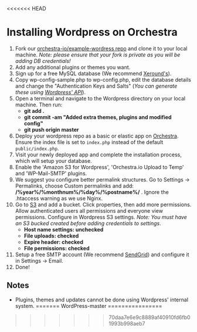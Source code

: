 <<<<<<< HEAD
# Installing Wordpress on Orchestra

1. Fork our [orchestra-io/example-wordress repo](http://github.com/orchestra-io/example-wordpress) and clone it to your local machine. _Note: please ensure that your fork is private as you will be adding DB credentials!_
2. Add any additional plugins or themes you want.
3. Sign up for a free MySQL database (We recommend [Xeround's](http://xeround.com/)).
4. Copy wp-config-sample.php to wp-config.php, edit the database details and change the "Authentication Keys and Salts" (_You can generate these using [Wordpress' API](http://api.wordpress.org/secret-key/1.1/salt/)_).
5. Open a terminal and navigate to the Wordpress directory on your local machine. Then run:
	* **git add .**
	* **git commit -am "Added extra themes, plugins and modified config"**
	* **git push origin master**
6. Deploy your wordpress repo as a basic or elastic app on [Orchestra](http://my.orchestra.io/). Ensure the index file is set to `index.php` instead of the default `public/index.php`.
7. Visit your newly deployed app and complete the installation process, which will setup your database.
8. Enable the 'Amazon S3 for Wordpress', 'Orchestra.io Upload to Temp' and 'WP-Mail-SMTP' plugins.
9. We suggest you configure better permalink structures. Go to Settings -> Permalinks, choose Custom permalinks and add: **/%year%/%monthnum%/%day%/%postname%/** . Ignore the .htaccess warning as we use Nginx.
10. Go to [S3](http://aws.amazon.com/s3/) and add a bucket. Click properties, then add more permissions. Allow authenticated users all permissions and everyone view permissions. Configure in Wordpress S3 settings. _Note: You must have an S3 bucked created before adding credentials to settings_.
	* **Host name settings: unchecked**
	* **File uploads: checked**
	* **Expire header: checked**
	* **File permissions: checked**
11. Setup a free SMTP account (We recommend [SendGrid](https://sendgrid.com/user/signup)) and configure it in Settings -> Email.
12. Done!

## Notes

* Plugins, themes and updates cannot be done using Wordpress' internal system.
=======
WordPress-master
================
>>>>>>> 70daa7e6e9c8889af40910fd6fb01993b998aeb7
